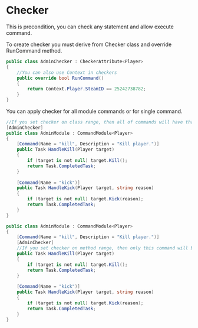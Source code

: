 ﻿# Checker 

This is precondition, you can check any statement and allow execute command.

To create checker you must derive from Checker class and override RunCommand method.

```csharp
public class AdminChecker : CheckerAttribute<Player>
{
    //You can also use Context in checkers
    public override bool RunCommand()
    {
        return Context.Player.SteamID == 25242738782;
    }
}
```

You can apply checker for all module commands or for single command.


```csharp
//If you set checker on class range, then all of commands will have that checker
[AdminChecker]
public class AdminModule : CommandModule<Player>
{
    [Command(Name = "kill", Description = "Kill player.")]
    public Task HandleKill(Player target)
    {
        if (target is not null) target.Kill();
        return Task.CompletedTask;
    }
    
    [Command(Name = "kick")]
    public Task HandleKick(Player target, string reason)
    {
        if (target is not null) target.Kick(reason);
        return Task.CompletedTask;
    }
}
```

```csharp
public class AdminModule : CommandModule<Player>
{
    [Command(Name = "kill", Description = "Kill player.")]
    [AdminChecker]
    //If you set checker on method range, then only this command will be checked
    public Task HandleKill(Player target)
    {
        if (target is not null) target.Kill();
        return Task.CompletedTask;
    }
    
    [Command(Name = "kick")]
    public Task HandleKick(Player target, string reason)
    {
        if (target is not null) target.Kick(reason);
        return Task.CompletedTask;
    }
}
```
